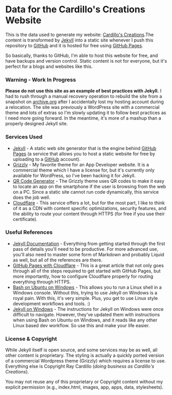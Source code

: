 # Data for the Cardillo's Creations Website

This is the data used to generate my website: [Cardillo's Creations](https://www.cardilloscreations.com).The content is transformed by [Jekyll](https://github.com/mojombo/jekyll) into a static site whenever I push this repository to [GitHub](https://github.com) and it is hosted for free using [GitHub Pages](https://pages.github.com).

So basically, thanks to GitHub, I'm able to host this website for free, and have backups and version control. Static content is not for everyone, but it's perfect for a blogs and websites like this.

### Warning - Work In Progress

**Please do not use this site as an example of best practices with Jekyll.** I had to rush through a manual recovery operation to rebuild the site from a snapshot on [archive.org](https://archive.org/web) after I accidentally lost my hosting account during a relocation. The site was previously a WordPress site with a commercial theme and lots of extras so I'm slowly updating it to follow best practices as I need more going forward. In the meantime, it's more of a mashup than a properly designed Jekyll site.

### Services Used

 * [Jekyll](https://github.com/mojombo/jekyll) - A static web site generator that is the engine behind [GitHub Pages](https://pages.github.com/) (a service that allows you to host a static website for free by uploading to a [GitHub](https://github.com) account).
 * [Grizzly](https://grizzly.wegrass.com/) - My favorite theme for an App Developer website. It is a commercial theme which I have a license for, but it's currently only available for WordPress, so I've been hacking it for Jekyll.
 * [QR Code Generator](http://goqr.me/api/) - The Grizzly theme uses QR codes to make it easy to locate an app on the smartphone if the user is browsing from the web on a PC. Since a static site cannot run code dynamically, this service does the job well.
 * [Cloudflare](https://www.cloudflare.com/) - This service offers a lot, but for the most part, I like to think of it as a CDN with content specific optimizations, security features, and the ability to route your content through HTTPS (for free if you use their certificate).

### Useful References

 * [Jekyll Documentation](https://jekyllrb.com/) - Everything from getting started through the first pass of details you'll need to be productive. For more advanced use, you'll also need to master some form of Markdown and probably Liquid as well, but all of the references are there.
 * [GitHub Pages with Cloudflare](https://blog.cloudflare.com/secure-and-fast-github-pages-with-cloudflare/) - This is a great article that not only goes through all of the steps required to get started with GitHub Pages, but more importantly, how to configure Cloudflare properly for routing everything through HTTPS.
 * [Bash on Ubuntu on Windows](https://msdn.microsoft.com/en-us/commandline/wsl/about) - This allows you to run a Linux shell in a Windows console. Without this, trying to use Jekyll on Windows is a royal pain. With this, it's very simple. Plus, you get to use Linux style development workflows and tools. :)
 * [Jekyll on Windows](https://jekyllrb.com/docs/windows/) - The instructions for Jekyll on Windows were once difficult to navigate. However, they've updated them with instructions when using Bash on Ubuntu on Windows, and it reads like any other Linux based dev workflow. So use this and make your life easier.

### License & Copyright

While Jekyll itself is open source, and some services may be as well, all other content is proprietary. The styling is actually a quickly ported version of a commercial Wordpress theme (Grizzly) which requires a license to use. Everything else is Copyright Ray Cardillo (*doing business as Cardillo's Creations*).

You may not reuse any of this proprietary or Copyright content without my explicit permission (e.g., index.html, images, app, apps, data, stylesheets).
